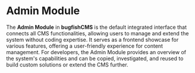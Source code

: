 # Admin Module

The **Admin Module** in **bugfishCMS** is the default integrated interface that connects all CMS functionalities, allowing users to manage and extend the system without coding expertise. It serves as a frontend showcase for various features, offering a user-friendly experience for content management. For developers, the Admin Module provides an overview of the system's capabilities and can be copied, investigated, and reused to build custom solutions or extend the CMS further.